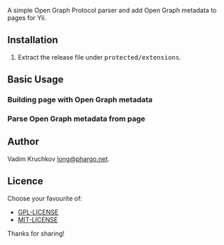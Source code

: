 A simple Open Graph Protocol parser and add Open Graph metadata to pages for Yii.

## Installation

1. Extract the release file under <tt>protected/extensions</tt>.


## Basic Usage

### Building page with Open Graph metadata

### Parse Open Graph metadata from page

## Author

Vadim Kruchkov <long@phargo.net>.

## Licence

Choose your favourite of:

 * [GPL-LICENSE](https://github.com/phargo/phaOpenGraph/blob/master/GPL-LICENSE)
 * [MIT-LICENSE](https://github.com/phargo/phaOpenGraph/blob/master/MIT-LICENSE)

Thanks for sharing!